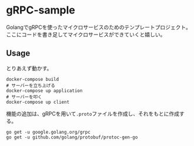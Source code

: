 # gRPC-sample
GolangでgRPCを使ったマイクロサービスのためのテンプレートプロジェクト。ここにコードを書き足してマイクロサービスができていくと嬉しい。

## Usage
とりあえず動かす。
```
docker-compose build
# サーバーを立ち上げる
docker-compose up application
# サーバーを叩く
docker-compose up client
```

機能の追加は、gRPCを用いて`.proto`ファイルを作成し、それをもとに作成する。
```
go get -u google.golang.org/grpc
go get -u github.com/golang/protobuf/protoc-gen-go
```
